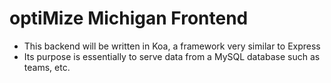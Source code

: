 optiMize Michigan Frontend
=========================
* This backend will be written in Koa, a framework very similar to Express
* Its purpose is essentially to serve data from a MySQL database such as teams, etc.
